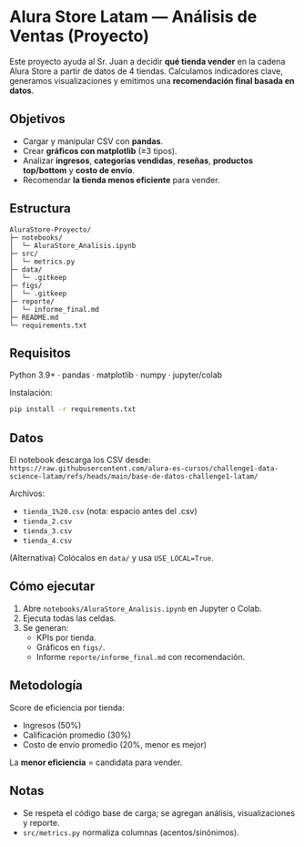 # Alura Store Latam — Análisis de Ventas (Proyecto)

Este proyecto ayuda al Sr. Juan a decidir **qué tienda vender** en la cadena Alura Store a partir de datos de 4 tiendas. Calculamos indicadores clave, generamos visualizaciones y emitimos una **recomendación final basada en datos**.

## Objetivos
- Cargar y manipular CSV con **pandas**.
- Crear **gráficos con matplotlib** (≥3 tipos).
- Analizar **ingresos**, **categorías vendidas**, **reseñas**, **productos top/bottom** y **costo de envío**.
- Recomendar **la tienda menos eficiente** para vender.

## Estructura
```
AluraStore-Proyecto/
├─ notebooks/
│  └─ AluraStore_Analisis.ipynb
├─ src/
│  └─ metrics.py
├─ data/
│  └─ .gitkeep
├─ figs/
│  └─ .gitkeep
├─ reporte/
│  └─ informe_final.md
├─ README.md
└─ requirements.txt
```

## Requisitos
Python 3.9+ · pandas · matplotlib · numpy · jupyter/colab

Instalación:
```bash
pip install -r requirements.txt
```

## Datos
El notebook descarga los CSV desde:
`https://raw.githubusercontent.com/alura-es-cursos/challenge1-data-science-latam/refs/heads/main/base-de-datos-challenge1-latam/`

Archivos:
- `tienda_1%20.csv` (nota: espacio antes del .csv)
- `tienda_2.csv`
- `tienda_3.csv`
- `tienda_4.csv`

(Alternativa) Colócalos en `data/` y usa `USE_LOCAL=True`.

## Cómo ejecutar
1. Abre `notebooks/AluraStore_Analisis.ipynb` en Jupyter o Colab.
2. Ejecuta todas las celdas.
3. Se generan:
   - KPIs por tienda.
   - Gráficos en `figs/`.
   - Informe `reporte/informe_final.md` con recomendación.

## Metodología
Score de eficiencia por tienda:
- Ingresos (50%)
- Calificación promedio (30%)
- Costo de envío promedio (20%, menor es mejor)

La **menor eficiencia** = candidata para vender.

## Notas
- Se respeta el código base de carga; se agregan análisis, visualizaciones y reporte.
- `src/metrics.py` normaliza columnas (acentos/sinónimos).
